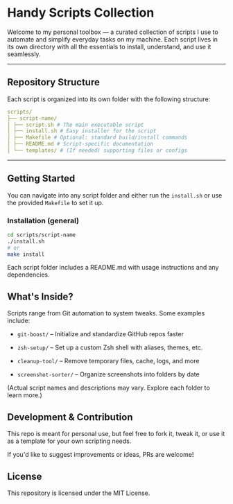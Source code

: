 # Handy Scripts Collection

Welcome to my personal toolbox — a curated collection of scripts I use to automate and simplify everyday tasks on my machine. Each script lives in its own directory with all the essentials to install, understand, and use it seamlessly.

---

## Repository Structure

Each script is organized into its own folder with the following structure:

```yaml
scripts/
├── script-name/
│ ├── script.sh # The main executable script
│ ├── install.sh # Easy installer for the script
│ ├── Makefile # Optional: standard build/install commands
│ ├── README.md # Script-specific documentation
│ └── templates/ # (If needed) supporting files or configs
```

---

## Getting Started

You can navigate into any script folder and either run the `install.sh` or use the provided `Makefile` to set it up.

### Installation (general)

```bash
cd scripts/script-name
./install.sh
# or
make install
```

Each script folder includes a README.md with usage instructions and any dependencies.

## What's Inside?

Scripts range from Git automation to system tweaks. Some examples include:

- `git-boost/` – Initialize and standardize GitHub repos faster

- `zsh-setup/` – Set up a custom Zsh shell with aliases, themes, etc.

- `cleanup-tool/` – Remove temporary files, cache, logs, and more

- `screenshot-sorter/` – Organize screenshots into folders by date

(Actual script names and descriptions may vary. Explore each folder to learn more.)

## Development & Contribution

This repo is meant for personal use, but feel free to fork it, tweak it, or use it as a template for your own scripting needs.

If you'd like to suggest improvements or ideas, PRs are welcome!

## License

This repository is licensed under the MIT License.
